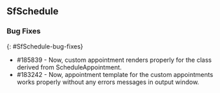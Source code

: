 ## SfSchedule

### Bug Fixes
{: #SfSchedule-bug-fixes} 

* \#185839 - Now, custom appointment renders properly for the class derived from ScheduleAppointment.
* \#183242 - Now, appointment template for the custom appointments works properly without any errors messages in output window.

